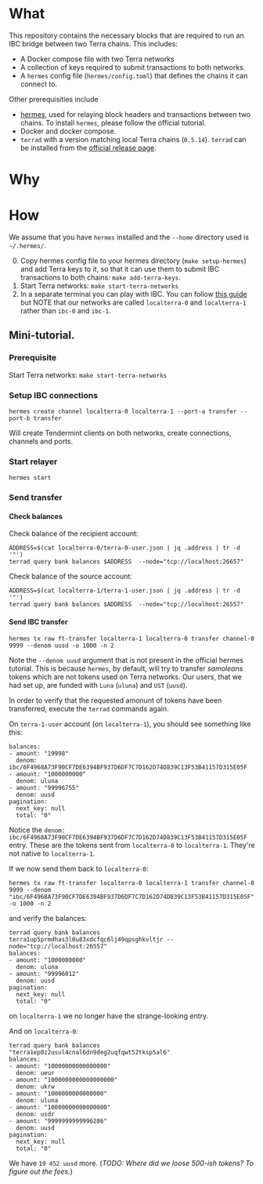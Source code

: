 # What

This repository contains the necessary blocks that are required to run an IBC bridge between two Terra chains. This includes:
* A Docker compose file with two Terra networks
* A collection of keys required to submit transactions to both networks.
* A `hermes` config file (`hermes/config.toml`) that defines the chains it can connect to.

Other prerequisities include 
* [hermes](https://hermes.informal.systems/), used for relaying block headers and transactions between two chains. To install `hermes`, please follow the official tutorial.
* Docker and docker compose.
* `terrad` with a version matching local Terra chains (`0.5.14`). `terrad` can be installed from the [official release page](https://github.com/terra-money/core/releases/tag/v0.5.14).

# Why



# How

We assume that you have `hermes` installed and the `--home` directory used is `~/.hermes/`.

0. Copy hermes config file to your hermes directory (`make setup-hermes`) and add Terra keys to it, so that it can use them to submit IBC transactions to both chains: `make add-terra-keys`.
1. Start Terra networks: `make start-terra-networks`
2. In a separate terminal you can play with IBC. You can follow [this guide](https://hermes.informal.systems/tutorials/index.html) but NOTE that our networks are called `localterra-0` and `localterra-1` rather than `ibc-0` and `ibc-1`.

## Mini-tutorial.
### Prerequisite
Start Terra networks: `make start-terra-networks`
### Setup IBC connections

```
hermes create channel localterra-0 localterra-1 --port-a transfer --port-b transfer
```

Will create Tendermint clients on both networks, create connections, channels and ports.

### Start relayer
```
hermes start
```

### Send transfer

#### Check balances

Check balance of the recipient account:
```
ADDRESS=$(cat localterra-0/terra-0-user.json | jq .address | tr -d '"') 
terrad query bank balances $ADDRESS  --node="tcp://localhost:26657"
```

Check balance of the source account:
```
ADDRESS=$(cat localterra-1/terra-1-user.json | jq .address | tr -d '"')
terrad query bank balances $ADDRESS  --node="tcp://localhost:26557"
```
#### Send IBC transfer
```
hermes tx raw ft-transfer localterra-1 localterra-0 transfer channel-0 9999 --denom uusd -o 1000 -n 2
```

Note the `--denom uusd` argument that is not present in the official hermes tutorial. This is because `hermes`, by default, will try to transfer _samoleans_ tokens which are not tokens used on Terra networks. Our users, that we had set up, are funded with `Luna` (`uluna`) and `UST` (`uusd`).

In order to verify that the requested amonunt of tokens have been transferred, execute the `terrad` commands again. 

On `terra-1-user` account (on `localterra-1`), you should see something like this:
```
balances:
- amount: "19998"
  denom: ibc/6F4968A73F90CF7DE6394BF937D6DF7C7D162D74D839C13F53B41157D315E05F
- amount: "1000000000"
  denom: uluna
- amount: "99996755"
  denom: uusd
pagination:
  next_key: null
  total: "0"
```

Notice the `denom: ibc/6F4968A73F90CF7DE6394BF937D6DF7C7D162D74D839C13F53B41157D315E05F` entry. These are the tokens sent from `localterra-0` to `localterra-1`. They're not native to `localterra-1`.

If we now send them back to `localterra-0`:
```
hermes tx raw ft-transfer localterra-0 localterra-1 transfer channel-0 9999 --denom "ibc/6F4968A73F90CF7DE6394BF937D6DF7C7D162D74D839C13F53B41157D315E05F" -o 1000 -n 2
```
and verify the balances:
```
terrad query bank balances terra1up5prmdhas3l0u83xdcfqc6lj49qpsghkvltjr --node="tcp://localhost:26557"
balances:
- amount: "1000000000"
  denom: uluna
- amount: "99996012"
  denom: uusd
pagination:
  next_key: null
  total: "0"
```
on `localterra-1` we no longer have the strange-looking entry. 

And on `localterra-0`:
```
terrad query bank balances "terra1ep0z2usul4cnal6dn9deg2uqfqwt52tksp5al6"
balances:
- amount: "10000000000000000"
  denom: ueur
- amount: "1000000000000000000"
  denom: ukrw
- amount: "1000000000000000"
  denom: uluna
- amount: "10000000000000000"
  denom: usdr
- amount: "9999999999996286"
  denom: uusd
pagination:
  next_key: null
  total: "0"
```

We have `19 452 uusd` more. (_TODO: Where did we loose 500-ish tokens? To figure out the fees._)